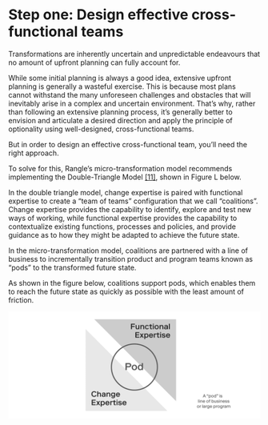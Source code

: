 # Step one: Design effective cross-functional teams

Transformations are inherently uncertain and unpredictable endeavours that no amount of upfront planning can fully account for.

While some initial planning is always a good idea, extensive upfront planning is generally a wasteful exercise. This is because most plans cannot withstand the many unforeseen challenges and obstacles that will inevitably arise in a complex and uncertain environment. That’s why, rather than following an extensive planning process, it’s generally better to envision and articulate a desired direction and apply the principle of optionality using well-designed, cross-functional teams.

But in order to design an effective cross-functional team, you’ll need the right approach.

To solve for this, Rangle’s micro-transformation model recommends implementing the Double-Triangle Model [\[11\]](../../04-endnotes/endnotes.md), shown in Figure L below.

In the double triangle model, change expertise is paired with functional expertise to create a “team of teams” configuration that we call “coalitions”. Change expertise provides the capability to identify, explore and test new ways of working, while functional expertise provides the capability to contextualize existing functions, processes and policies, and provide guidance as to how they might be adapted to achieve the future state.

In the micro-transformation model, coalitions are partnered with a line of business to incrementally transition product and program teams known as “pods” to the transformed future state.

As shown in the figure below, coalitions support pods, which enables them to reach the future state as quickly as possible with the least amount of friction.

![Figure M: Coalitions support Pods](../../.gitbook/assets/18.png)

